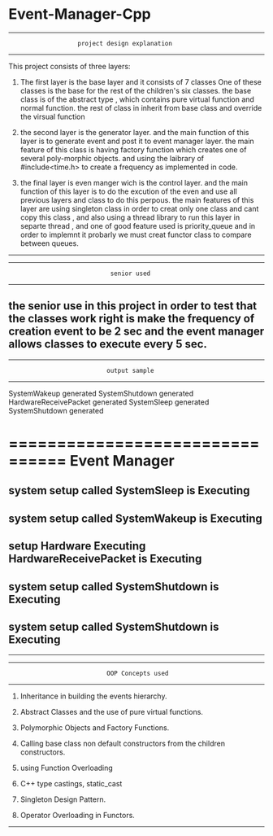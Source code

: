 # Event-Manager-Cpp

------------------------------------------------------------------------------
                       project design explanation
------------------------------------------------------------------------------
This project consists of three layers:

1)  The first layer is the base layer and it consists of 7 classes
    One of these classes is the base for the rest of the children's 
    six classes. the base class is of the abstract type , which contains 
    pure virtual function  and normal function. the rest of class in 
    inherit from base class and override the virsual function

2) the second layer is the generator layer. and the main function of 
   this layer is to generate event and post it to event manager layer. 
   the main feature of this class is having factory function which 
   creates one of several poly-morphic objects. and using the laibrary
   of #include<time.h> to create a frequency as implemented in code.

3) the final layer is even manger wich is the control layer. and the 
   main function of this layer is to do the excution of the even and 
   use all previous layers and class to do this perpous. the main
   features of this layer are using singleton class in order to creat
   only one class and cant copy this class , and also using a thread 
   library to run this layer in separte thread , and one of good feature
   used is priority_queue and in order to implemnt it probarly we must 
   creat functor class to compare between queues.
------------------------------------------------------------------------------


------------------------------------------------------------------------------
                                senior used
------------------------------------------------------------------------------
the senior use in this project in order to test that the classes work right 
is make the frequency of creation event to be 2 sec and the event manager 
allows classes to execute every 5 sec.
------------------------------------------------------------------------------


------------------------------------------------------------------------------
                               output sample
------------------------------------------------------------------------------

SystemWakeup generated
SystemShutdown generated
HardwareReceivePacket generated
SystemSleep generated
SystemShutdown generated

================================ 
        Event Manager
================================ 
system setup called
SystemSleep is Executing
----------------------------
system setup called
SystemWakeup is Executing
----------------------------
setup Hardware Executing
HardwareReceivePacket is Executing
----------------------------
system setup called
SystemShutdown is Executing
----------------------------
system setup called
SystemShutdown is Executing
----------------------------
------------------------------------------------------------------------------


------------------------------------------------------------------------------
                               OOP Concepts used
------------------------------------------------------------------------------

1)   Inheritance in building the events hierarchy.

2)   Abstract Classes and the use of pure virtual functions.

3)   Polymorphic Objects and Factory Functions.

4)   Calling base class non default constructors from the children constructors.

5)   using Function Overloading

6)   C++ type castings, static_cast

7)   Singleton Design Pattern.

8)   Operator Overloading in Functors.

------------------------------------------------------------------------------
